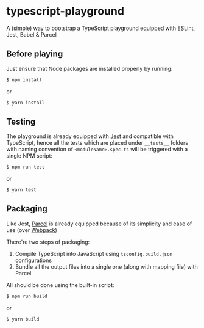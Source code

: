 # typescript-playground

A (simple) way to bootstrap a TypeScript playground equipped with ESLint, Jest, Babel &amp; Parcel

## Before playing

Just ensure that Node packages are installed properly by running:

```bash
$ npm install
```

or

```bash
$ yarn install
```

## Testing

The playground is already equipped with [Jest](https://github.com/facebook/jest) and compatible with TypeScript,
hence all the tests which are placed under `__tests__` folders with naming convention of `<moduleName>.spec.ts`
will be triggered with a single NPM script:

```bash
$ npm run test
```

or

```bash
$ yarn test
```

## Packaging

Like Jest, [Parcel](https://github.com/parcel-bundler/parcel) is already equipped because of its simplicity
and ease of use (over [Webpack](https://github.com/webpack/webpack))

There're two steps of packaging:

1. Compile TypeScript into JavaScript using `tsconfig.build.json` configurations
2. Bundle all the output files into a single one (along with mapping file) with Parcel

All should be done using the built-in script:

```bash
$ npm run build
```

or

```bash
$ yarn build
```
